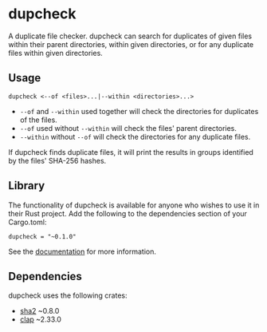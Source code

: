 # dupcheck

A duplicate file checker.  dupcheck can search for duplicates of given files within their parent directories, within given directories, or for any duplicate files within given directories.

## Usage

```
dupcheck <--of <files>...|--within <directories>...>
```

* `--of` and `--within` used together will check the directories for duplicates of the files.
* `--of` used without `--within` will check the files' parent directories.
* `--within` without `--of` will check the directories for any duplicate files.

If dupcheck finds duplicate files, it will print the results in groups identified by the files' SHA-256 hashes.

## Library

The functionality of dupcheck is available for anyone who wishes to use it in their Rust project.  Add the following to the dependencies section of your Cargo.toml:

`dupcheck = "~0.1.0"`

See the [documentation](https://docs.rs/dupcheck) for more information.

## Dependencies

dupcheck uses the following crates:

* [sha2](https://crates.io/crates/sha2) ~0.8.0
* [clap](https://crates.io/crates/clap) ~2.33.0

